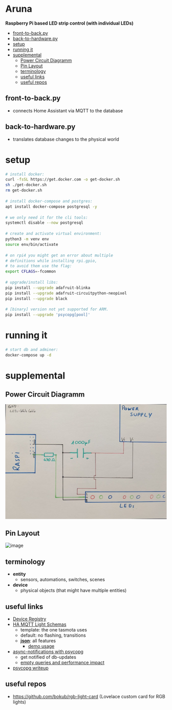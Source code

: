 # Aruna

**Raspberry Pi based LED strip control (with individual LEDs)**

<!-- vim-markdown-toc GFM -->

  * [front-to-back.py](#front-to-backpy)
  * [back-to-hardware.py](#back-to-hardwarepy)
* [setup](#setup)
* [running it](#running-it)
* [supplemental](#supplemental)
  * [Power Circuit Diagramm](#power-circuit-diagramm)
  * [Pin Layout](#pin-layout)
  * [terminology](#terminology)
  * [useful links](#useful-links)
  * [useful repos](#useful-repos)

<!-- vim-markdown-toc -->

## front-to-back.py

* connects Home Assistant via MQTT to the database

## back-to-hardware.py

* translates database changes to the physical world

# setup

```sh
# install docker:
curl -fsSL https://get.docker.com -o get-docker.sh
sh ./get-docker.sh
rm get-docker.sh

# install docker-compose and postgres:
apt install docker-compose postgresql -y

# we only need it for the cli tools:
systemctl disable --now postgresql

# create and activate virtual environment:
python3 -m venv env
source env/bin/activate

# on rpi4 you might get an error about multiple
# definitions while installing rpi.gpio,
# to avoid them use the flag:
export CFLAGS=-fcommon

# upgrade/install libs:
pip install --upgrade adafruit-blinka
pip install --upgrade adafruit-circuitpython-neopixel
pip install --upgrade black

# [binary] version not yet supported for ARM.
pip install --upgrade 'psycopg[pool]'
```

# running it

```sh
# start db and adminer:
docker-compose up -d
```

# supplemental

## Power Circuit Diagramm

<img src="media/circuit_diagram_LEDs_power.jpg"></img>

## Pin Layout

![image](https://user-images.githubusercontent.com/173962/143683906-a541242c-3bcc-4d4a-ab91-dc928b944fee.png)

## terminology

* **entity**
	* sensors, automations, switches, scenes
* **device**
	* physical objects (that might have multiple entities)

## useful links

* [Device Registry](https://developers.home-assistant.io/docs/device_registry_index/)
* [HA MQTT Light Schemas](https://www.home-assistant.io/integrations/light.mqtt/)
	* template: the one tasmota uses
	* default: no flashing, transitions
	* **[json](https://www.home-assistant.io/integrations/light.mqtt/#json-schema)**: all features
		* [demo usage](https://community.home-assistant.io/t/mqtt-add-on-works-but-no-discovery/241680)
* [async-notifications with psycopg](https://www.psycopg.org/docs/advanced.html#asynchronous-notifications)
	* get notified of db-updates
	* [empty queries and performance impact](https://stackoverflow.com/questions/21117431/how-to-receive-automatic-notifications-about-changes-in-tables)
* [psycopg writeup](https://github.com/bmedicke/python-notes/blob/main/markdown/psycopg.md)

## useful repos

* https://github.com/bokub/rgb-light-card (Lovelace custom card for RGB lights)
